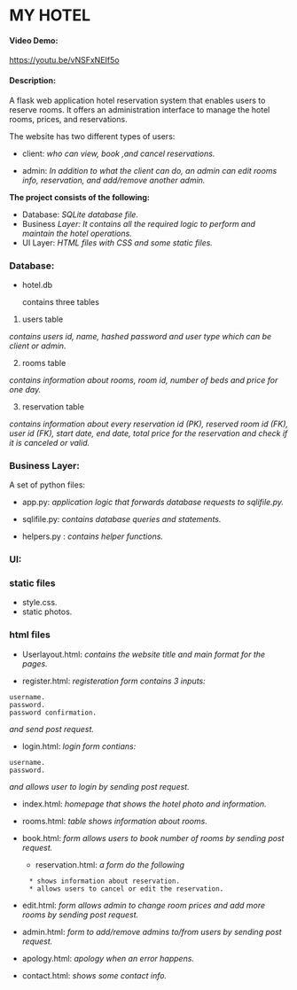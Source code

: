 # MY HOTEL
#### Video Demo:  
https://youtu.be/vNSFxNEIf5o
#### Description:

 
A flask web application hotel reservation system that enables users to reserve rooms. It offers an administration interface to manage the hotel rooms, prices, and reservations.



The website has two different types of users:

  - client: *who can view, book ,and cancel reservations.*

  - admin: *In addition to what the client can do, an admin can edit rooms info, reservation, and add/remove another admin.*


**The project consists of the following:**

* Database: *SQLite database file.*
* Business *Layer: It contains all the required logic to perform and maintain the hotel operations.*
* UI Layer: *HTML files with CSS and some static files.*

### **Database:**

* hotel.db

  contains three tables

1. users table

*contains users id, name, hashed password and user type which can be client or admin.*

2. rooms table

*contains information about rooms, room id, number of beds and price for one day.*

3. reservation table

*contains information about every reservation id (PK), reserved room id (FK), user id (FK), start date, end date, total price for the reservation and check if it is canceled or valid.*

### **Business Layer:**

A set of python files:

* app.py: *application logic that forwards database requests to sqlifile.py.*

* sqlifile.py: c*ontains database queries and statements.*

* helpers.py : *contains helper functions.*

### **UI:**

### **static files**

  - style.css.
  - static photos.

### **html files**

  * Userlayout.html: *contains the website title and main format for the pages.*

  * register.html: *registeration form contains 3 inputs:*
```
username.
password.
password confirmation.
```
*and send post request.*

  * login.html: *login form contians:*
```
username.
password.
```
*and allows user to login by sending post request.*

  * index.html: *homepage that shows the hotel photo and information.*

* rooms.html: *table shows information about rooms.*

* book.html: *form allows users to book number of rooms by sending post request.*

  * reservation.html: *a form do the following*
```
     * shows information about reservation.
     * allows users to cancel or edit the reservation.
```

  * edit.html: *form allows admin to change room prices and add more rooms by sending post request.*

  * admin.html: *form to add/remove admins to/from users by sending post request.*

   * apology.html: *apology when an error happens.*

   * contact.html: *shows some contact info.*
